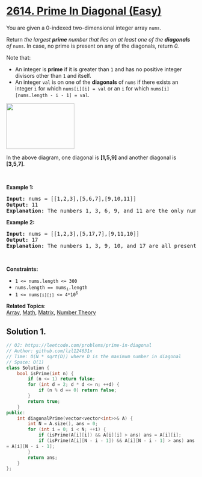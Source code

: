 # [2614. Prime In Diagonal (Easy)](https://leetcode.com/problems/prime-in-diagonal)

<p>You are given a 0-indexed two-dimensional integer array <code>nums</code>.</p>

<p>Return <em>the largest <strong>prime</strong> number that lies on at least one of the <b>diagonals</b> of </em><code>nums</code>. In case, no prime is present on any of the diagonals, return<em> 0.</em></p>

<p>Note that:</p>

<ul>
	<li>An integer is <strong>prime</strong> if it is greater than <code>1</code> and has no positive integer divisors other than <code>1</code> and itself.</li>
	<li>An integer <code>val</code> is on one of the <strong>diagonals</strong> of <code>nums</code> if there exists an integer <code>i</code> for which <code>nums[i][i] = val</code> or an <code>i</code> for which <code>nums[i][nums.length - i - 1] = val</code>.</li>
</ul>

<p><img alt="" src="https://assets.leetcode.com/uploads/2023/03/06/screenshot-2023-03-06-at-45648-pm.png" style="width: 181px; height: 121px;"></p>

<p>In the above diagram, one diagonal is <strong>[1,5,9]</strong> and another diagonal is<strong> [3,5,7]</strong>.</p>

<p>&nbsp;</p>
<p><strong class="example">Example 1:</strong></p>

<pre><strong>Input:</strong> nums = [[1,2,3],[5,6,7],[9,10,11]]
<strong>Output:</strong> 11
<strong>Explanation:</strong> The numbers 1, 3, 6, 9, and 11 are the only numbers present on at least one of the diagonals. Since 11 is the largest prime, we return 11.
</pre>

<p><strong class="example">Example 2:</strong></p>

<pre><strong>Input:</strong> nums = [[1,2,3],[5,17,7],[9,11,10]]
<strong>Output:</strong> 17
<strong>Explanation:</strong> The numbers 1, 3, 9, 10, and 17 are all present on at least one of the diagonals. 17 is the largest prime, so we return 17.
</pre>

<p>&nbsp;</p>
<p><strong>Constraints:</strong></p>

<ul>
	<li><code>1 &lt;= nums.length &lt;= 300</code></li>
	<li><code>nums.length == nums<sub>i</sub>.length</code></li>
	<li><code>1 &lt;= nums<span style="font-size: 10.8333px;">[i][j]</span>&nbsp;&lt;= 4*10<sup>6</sup></code></li>
</ul>


**Related Topics**:  
[Array](https://leetcode.com/tag/array/), [Math](https://leetcode.com/tag/math/), [Matrix](https://leetcode.com/tag/matrix/), [Number Theory](https://leetcode.com/tag/number-theory/)

## Solution 1.

```cpp
// OJ: https://leetcode.com/problems/prime-in-diagonal
// Author: github.com/lzl124631x
// Time: O(N * sqrt(D)) where D is the maximum number in diagonal
// Space: O(1)
class Solution {
    bool isPrime(int n) {
        if (n <= 1) return false;
        for (int d = 2; d * d <= n; ++d) {
            if (n % d == 0) return false;
        }
        return true;
    }
public:
    int diagonalPrime(vector<vector<int>>& A) {
        int N = A.size(), ans = 0;
        for (int i = 0; i < N; ++i) {
            if (isPrime(A[i][i]) && A[i][i] > ans) ans = A[i][i];
            if (isPrime(A[i][N - i - 1]) && A[i][N - i - 1] > ans) ans 
= A[i][N - i - 1];
        }
        return ans;
    }
};
```
